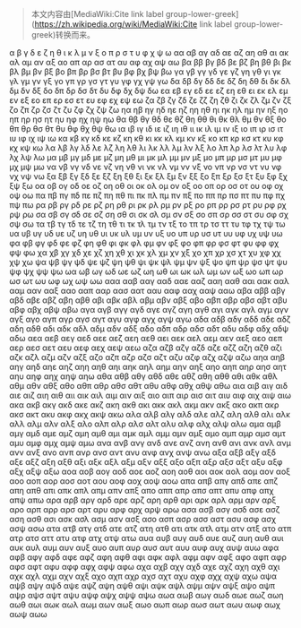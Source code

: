 > 本文内容由[MediaWiki:Cite link label group-lower-greek](https://zh.wikipedia.org/wiki/MediaWiki:Cite link label group-lower-greek)转换而来。


α β γ δ ε ζ η θ ι κ λ μ ν ξ ο π ρ σ τ υ φ χ ψ ω αα αβ αγ αδ αε αζ αη αθ αι ακ αλ αμ αν αξ αο απ αρ ασ ατ αυ αφ αχ αψ αω βα ββ βγ βδ βε βζ βη βθ βι βκ βλ βμ βν βξ βο βπ βρ βσ βτ βυ βφ βχ βψ βω γα γβ γγ γδ γε γζ γη γθ γι γκ γλ γμ γν γξ γο γπ γρ γσ γτ γυ γφ γχ γψ γω δα δβ δγ δδ δε δζ δη δθ δι δκ δλ δμ δν δξ δο δπ δρ δσ δτ δυ δφ δχ δψ δω εα εβ εγ εδ εε εζ εη εθ ει εκ ελ εμ εν εξ εο επ ερ εσ ετ ευ εφ εχ εψ εω ζα ζβ ζγ ζδ ζε ζζ ζη ζθ ζι ζκ ζλ ζμ ζν ζξ ζο ζπ ζρ ζσ ζτ ζυ ζφ ζχ ζψ ζω ηα ηβ ηγ ηδ ηε ηζ ηη ηθ ηι ηκ ηλ ημ ην ηξ ηο ηπ ηρ ησ ητ ηυ ηφ ηχ ηψ ηω θα θβ θγ θδ θε θζ θη θθ θι θκ θλ θμ θν θξ θο θπ θρ θσ θτ θυ θφ θχ θψ θω ια ιβ ιγ ιδ ιε ιζ ιη ιθ ιι ικ ιλ ιμ ιν ιξ ιο ιπ ιρ ισ ιτ ιυ ιφ ιχ ιψ ιω κα κβ κγ κδ κε κζ κη κθ κι κκ κλ κμ κν κξ κο κπ κρ κσ κτ κυ κφ κχ κψ κω λα λβ λγ λδ λε λζ λη λθ λι λκ λλ λμ λν λξ λο λπ λρ λσ λτ λυ λφ λχ λψ λω μα μβ μγ μδ με μζ μη μθ μι μκ μλ μμ μν μξ μο μπ μρ μσ μτ μυ μφ μχ μψ μω να νβ νγ νδ νε νζ νη νθ νι νκ νλ νμ νν νξ νο νπ νρ νσ ντ νυ νφ νχ νψ νω ξα ξβ ξγ ξδ ξε ξζ ξη ξθ ξι ξκ ξλ ξμ ξν ξξ ξο ξπ ξρ ξσ ξτ ξυ ξφ ξχ ξψ ξω οα οβ ογ οδ οε οζ οη οθ οι οκ ολ ομ ον οξ οο οπ ορ οσ οτ ου οφ οχ οψ οω πα πβ πγ πδ πε πζ πη πθ πι πκ πλ πμ πν πξ πο ππ πρ πσ πτ πυ πφ πχ πψ πω ρα ρβ ργ ρδ ρε ρζ ρη ρθ ρι ρκ ρλ ρμ ρν ρξ ρο ρπ ρρ ρσ ρτ ρυ ρφ ρχ ρψ ρω σα σβ σγ σδ σε σζ ση σθ σι σκ σλ σμ σν σξ σο σπ σρ σσ στ συ σφ σχ σψ σω τα τβ τγ τδ τε τζ τη τθ τι τκ τλ τμ τν τξ το τπ τρ τσ ττ τυ τφ τχ τψ τω υα υβ υγ υδ υε υζ υη υθ υι υκ υλ υμ υν υξ υο υπ υρ υσ υτ υυ υφ υχ υψ υω φα φβ φγ φδ φε φζ φη φθ φι φκ φλ φμ φν φξ φο φπ φρ φσ φτ φυ φφ φχ φψ φω χα χβ χγ χδ χε χζ χη χθ χι χκ χλ χμ χν χξ χο χπ χρ χσ χτ χυ χφ χχ χψ χω ψα ψβ ψγ ψδ ψε ψζ ψη ψθ ψι ψκ ψλ ψμ ψν ψξ ψο ψπ ψρ ψσ ψτ ψυ ψφ ψχ ψψ ψω ωα ωβ ωγ ωδ ωε ωζ ωη ωθ ωι ωκ ωλ ωμ ων ωξ ωο ωπ ωρ ωσ ωτ ωυ ωφ ωχ ωψ ωω ααα ααβ ααγ ααδ ααε ααζ ααη ααθ ααι αακ ααλ ααμ ααν ααξ ααο ααπ ααρ αασ αατ ααυ ααφ ααχ ααψ ααω αβα αββ αβγ αβδ αβε αβζ αβη αβθ αβι αβκ αβλ αβμ αβν αβξ αβο αβπ αβρ αβσ αβτ αβυ αβφ αβχ αβψ αβω αγα αγβ αγγ αγδ αγε αγζ αγη αγθ αγι αγκ αγλ αγμ αγν αγξ αγο αγπ αγρ αγσ αγτ αγυ αγφ αγχ αγψ αγω αδα αδβ αδγ αδδ αδε αδζ αδη αδθ αδι αδκ αδλ αδμ αδν αδξ αδο αδπ αδρ αδσ αδτ αδυ αδφ αδχ αδψ αδω αεα αεβ αεγ αεδ αεε αεζ αεη αεθ αει αεκ αελ αεμ αεν αεξ αεο αεπ αερ αεσ αετ αευ αεφ αεχ αεψ αεω αζα αζβ αζγ αζδ αζε αζζ αζη αζθ αζι αζκ αζλ αζμ αζν αζξ αζο αζπ αζρ αζσ αζτ αζυ αζφ αζχ αζψ αζω αηα αηβ αηγ αηδ αηε αηζ αηη αηθ αηι αηκ αηλ αημ αην αηξ αηο αηπ αηρ αησ αητ αηυ αηφ αηχ αηψ αηω αθα αθβ αθγ αθδ αθε αθζ αθη αθθ αθι αθκ αθλ αθμ αθν αθξ αθο αθπ αθρ αθσ αθτ αθυ αθφ αθχ αθψ αθω αια αιβ αιγ αιδ αιε αιζ αιη αιθ αιι αικ αιλ αιμ αιν αιξ αιο αιπ αιρ αισ αιτ αιυ αιφ αιχ αιψ αιω ακα ακβ ακγ ακδ ακε ακζ ακη ακθ ακι ακκ ακλ ακμ ακν ακξ ακο ακπ ακρ ακσ ακτ ακυ ακφ ακχ ακψ ακω αλα αλβ αλγ αλδ αλε αλζ αλη αλθ αλι αλκ αλλ αλμ αλν αλξ αλο αλπ αλρ αλσ αλτ αλυ αλφ αλχ αλψ αλω αμα αμβ αμγ αμδ αμε αμζ αμη αμθ αμι αμκ αμλ αμμ αμν αμξ αμο αμπ αμρ αμσ αμτ αμυ αμφ αμχ αμψ αμω ανα ανβ ανγ ανδ ανε ανζ ανη ανθ ανι ανκ ανλ ανμ ανν ανξ ανο ανπ ανρ ανσ αντ ανυ ανφ ανχ ανψ ανω αξα αξβ αξγ αξδ αξε αξζ αξη αξθ αξι αξκ αξλ αξμ αξν αξξ αξο αξπ αξρ αξσ αξτ αξυ αξφ αξχ αξψ αξω αοα αοβ αογ αοδ αοε αοζ αοη αοθ αοι αοκ αολ αομ αον αοξ αοο αοπ αορ αοσ αοτ αου αοφ αοχ αοψ αοω απα απβ απγ απδ απε απζ απη απθ απι απκ απλ απμ απν απξ απο αππ απρ απσ απτ απυ απφ απχ απψ απω αρα αρβ αργ αρδ αρε αρζ αρη αρθ αρι αρκ αρλ αρμ αρν αρξ αρο αρπ αρρ αρσ αρτ αρυ αρφ αρχ αρψ αρω ασα ασβ ασγ ασδ ασε ασζ αση ασθ ασι ασκ ασλ ασμ ασν ασξ ασο ασπ ασρ ασσ αστ ασυ ασφ ασχ ασψ ασω ατα ατβ ατγ ατδ ατε ατζ ατη ατθ ατι ατκ ατλ ατμ ατν ατξ ατο ατπ ατρ ατσ αττ ατυ ατφ ατχ ατψ ατω αυα αυβ αυγ αυδ αυε αυζ αυη αυθ αυι αυκ αυλ αυμ αυν αυξ αυο αυπ αυρ αυσ αυτ αυυ αυφ αυχ αυψ αυω αφα αφβ αφγ αφδ αφε αφζ αφη αφθ αφι αφκ αφλ αφμ αφν αφξ αφο αφπ αφρ αφσ αφτ αφυ αφφ αφχ αφψ αφω αχα αχβ αχγ αχδ αχε αχζ αχη αχθ αχι αχκ αχλ αχμ αχν αχξ αχο αχπ αχρ αχσ αχτ αχυ αχφ αχχ αχψ αχω αψα αψβ αψγ αψδ αψε αψζ αψη αψθ αψι αψκ αψλ αψμ αψν αψξ αψο αψπ αψρ αψσ αψτ αψυ αψφ αψχ αψψ αψω αωα αωβ αωγ αωδ αωε αωζ αωη αωθ αωι αωκ αωλ αωμ αων αωξ αωο αωπ αωρ αωσ αωτ αωυ αωφ αωχ αωψ αωω
